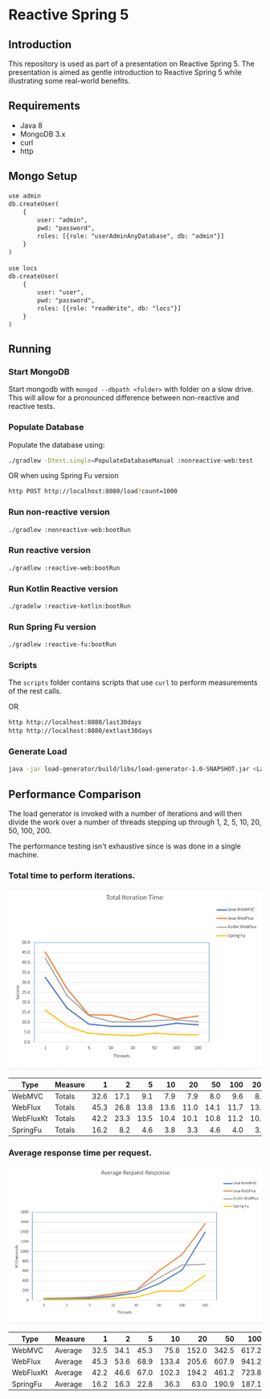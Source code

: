 # Reactive Spring 5

## Introduction

This repository is used as part of a presentation on Reactive Spring 5.
The presentation is aimed as gentle introduction to Reactive Spring 5 while illustrating some real-world benefits.

## Requirements

* Java 8
* MongoDB 3.x
* curl
* http

## Mongo Setup

```
use admin
db.createUser(
    {
        user: "admin",
        pwd: "password",
        roles: [{role: "userAdminAnyDatabase", db: "admin"}]
    }
)

use locs
db.createUser(
    {
        user: "user",
        pwd: "password",
        roles: [{role: "readWrite", db: "locs"}]
    }
)
```

## Running

### Start MongoDB

Start mongodb with `mongod --dbpath <folder>` with folder on a slow drive. 
This will allow for a pronounced difference between non-reactive and reactive tests.

### Populate Database
Populate the database using: 
```bash
./gradlew -Dtest.single=PopulateDatabaseManual :nonreactive-web:test
```

OR when using Spring Fu version
 
```bash
http POST http://localhost:8080/load?count=1000
```

### Run non-reactive version
```bash
./gradlew :nonreactive-web:bootRun
```

### Run reactive version
```bash
./gradlew :reactive-web:bootRun
```

### Run Kotlin Reactive version
```bash
./gradelw :reactive-kotlin:bootRun
```

### Run Spring Fu version
```bash
./gradlew :reactive-fu:bootRun
```

### Scripts

The `scripts` folder contains scripts that use `curl` to perform measurements of the rest calls.

OR

```bash
http http://localhost:8080/last30days
http http://localhost:8080/extlast30days
```

### Generate Load

```bash
java -jar load-generator/build/libs/load-generator-1.0-SNAPSHOT.jar <Label> <Iterations>
```


## Performance Comparison

The load generator is invoked with a number of iterations and will then divide the work over a number of threads stepping up through 1, 2, 5, 10, 20, 50, 100, 200.
 
The performance testing isn't exhaustive since is was done in a single machine.

### Total time to perform iterations.

![Total Times](img/chart-totals.png)

| Type         | Measure |        1 |        2 |        5 |       10 |       20 |       50 |      100 |      200 |
|--------------|---------|---------:|---------:|---------:|---------:|---------:|---------:|---------:|---------:|
|      WebMVC | Totals  |     32.6 |     17.1 |      9.1 |      7.9 |      7.9 |      8.0 |      9.6 |      8.7 |
|      WebFlux | Totals  |     45.3 |     26.8 |     13.8 |     13.6 |     11.0 |     14.1 |     11.7 |     13.3 |
|    WebFluxKt | Totals  |     42.2 |     23.3 |     13.5 |     10.4 |     10.1 |     10.8 |     11.2 |     10.4 |
|     SpringFu | Totals  |     16.2 |      8.2 |      4.6 |      3.8 |      3.3 |      4.6 |      4.0 |      3.8 |

### Average response time per request.

![Average Times](img/chart-average.png)

| Type         | Measure |        1 |        2 |        5 |       10 |       20 |       50 |      100 |      200 |
|--------------|---------|---------:|---------:|---------:|---------:|---------:|---------:|---------:|---------:|
|      WebMVC | Average |     32.5 |     34.1 |     45.3 |     75.8 |    152.0 |    342.5 |    617.2 |   1395.3 |
|      WebFlux | Average |     45.3 |     53.6 |     68.9 |    133.4 |    205.6 |    607.9 |    941.2 |   1570.7 |
|    WebFluxKt | Average |     42.2 |     46.6 |     67.0 |    102.3 |    194.2 |    461.2 |    723.8 |    739.2 |
|     SpringFu | Average |     16.2 |     16.3 |     22.8 |     36.3 |     63.0 |    190.9 |    187.1 |    517.2 |
